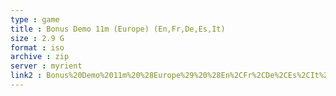 ```yaml
---
type : game
title : Bonus Demo 11m (Europe) (En,Fr,De,Es,It)
size : 2.9 G
format : iso
archive : zip
server : myrient
link2 : Bonus%20Demo%2011m%20%28Europe%29%20%28En%2CFr%2CDe%2CEs%2CIt%29
---
```

